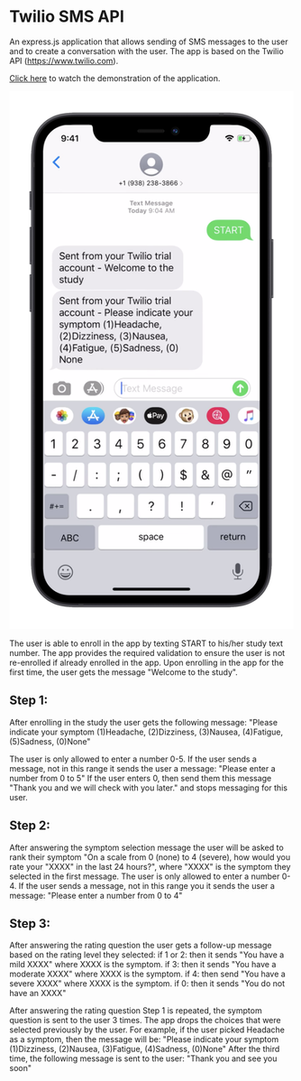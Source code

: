 # Twilio SMS API

An express.js application that allows sending of SMS messages to the user and to create a conversation with the user. The app is based on the Twilio API (https://www.twilio.com).

[Click here](https://www.youtube.com/watch?v=iuR0kd2L2BM) to watch the demonstration of the application.

![](Twilio-mockup.png)


The user is able to enroll in the app by texting START to his/her study text number.
The app provides the required validation to ensure the user is not re-enrolled if already enrolled in the app. Upon enrolling in the app for the first time, the user gets the message "Welcome to the study".

Step 1: 
---
After enrolling in the study the user gets the following message: "Please indicate your symptom (1)Headache, (2)Dizziness, (3)Nausea, (4)Fatigue, (5)Sadness, (0)None"

The user is only allowed to enter a number 0-5. If the user sends a message, not in this range it sends the user a message: "Please enter a number from 0 to 5"
If the user enters 0, then send them this message "Thank you and we will check with you later." and stops messaging for this user.

Step 2: 
---
After answering the symptom selection message the user will be asked to rank their symptom "On a scale from 0 (none) to 4 (severe), how would you rate your "XXXX" in the last 24 hours?", where "XXXX" is the symptom they selected in the first message.
The user is only allowed to enter a number 0-4. If the user sends a message, not in this range you it sends the user a message: "Please enter a number from 0 to 4"

Step 3: 
---
After answering the rating question the user gets a follow-up message based on the rating level they selected:
if 1 or 2: then it sends "You have a mild XXXX" where XXXX is the symptom.
if 3: then it sends "You have a moderate XXXX" where XXXX is the symptom.
if 4: then send "You have a severe XXXX" where XXXX is the symptom.
if 0: then it sends "You do not have an XXXX"

After answering the rating question Step 1 is repeated, the symptom question is sent to the user 3 times. The app drops the choices that were selected previously by the user. 
For example, if the user picked Headache as a symptom, then the message will be: "Please indicate your symptom (1)Dizziness, (2)Nausea, (3)Fatigue, (4)Sadness, (0)None"
After the third time, the following message is sent to the user: "Thank you and see you soon"

